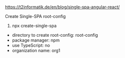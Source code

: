 https://t2informatik.de/en/blog/single-spa-angular-react/

Create Single-SPA root-config
1) npx create-single-spa
- directory to create root-config: root-config
- package manager: npm
- use TypeScript: no
- organization name: org1